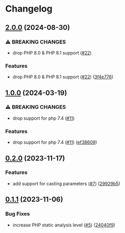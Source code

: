 # Changelog

## [2.0.0](https://github.com/dvsa/dvsa-laminas-config-cloud-parameters/compare/v1.0.0...v2.0.0) (2024-08-30)


### ⚠ BREAKING CHANGES

* drop PHP 8.0 & PHP 8.1 support ([#22](https://github.com/dvsa/dvsa-laminas-config-cloud-parameters/issues/22))

### Features

* drop PHP 8.0 & PHP 8.1 support ([#22](https://github.com/dvsa/dvsa-laminas-config-cloud-parameters/issues/22)) ([3f4e776](https://github.com/dvsa/dvsa-laminas-config-cloud-parameters/commit/3f4e7766f28917a67aa3f179434babcbc0ce09f8))

## [1.0.0](https://github.com/dvsa/dvsa-laminas-config-cloud-parameters/compare/v0.2.0...v1.0.0) (2024-03-19)


### ⚠ BREAKING CHANGES

* drop support for php 7.4 ([#11](https://github.com/dvsa/dvsa-laminas-config-cloud-parameters/issues/11))

### Features

* drop support for php 7.4 ([#11](https://github.com/dvsa/dvsa-laminas-config-cloud-parameters/issues/11)) ([ef38609](https://github.com/dvsa/dvsa-laminas-config-cloud-parameters/commit/ef386099a00d8cbb03799b9b35cdff9b12cc3f59))

## [0.2.0](https://github.com/dvsa/dvsa-laminas-config-cloud-parameters/compare/v0.1.1...v0.2.0) (2023-11-17)


### Features

* add support for casting parameters ([#7](https://github.com/dvsa/dvsa-laminas-config-cloud-parameters/issues/7)) ([29929b5](https://github.com/dvsa/dvsa-laminas-config-cloud-parameters/commit/29929b5abee273b17d4a2aa9d30fcf669ef2baa6))

## [0.1.1](https://github.com/dvsa/dvsa-laminas-config-cloud-parameters/compare/v0.1.0...v0.1.1) (2023-11-06)


### Bug Fixes

* increase PHP static analysis level ([#5](https://github.com/dvsa/dvsa-laminas-config-cloud-parameters/issues/5)) ([24040f9](https://github.com/dvsa/dvsa-laminas-config-cloud-parameters/commit/24040f976d86a8e47762ab09bc364e0ff13ed806))

